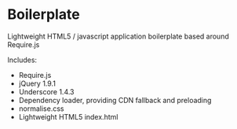 Boilerplate
===========

Lightweight HTML5 / javascript application boilerplate based around Require.js

Includes:
* Require.js
* jQuery 1.9.1
* Underscore 1.4.3
* Dependency loader, providing CDN fallback and preloading
* normalise.css
* Lightweight HTML5 index.html
